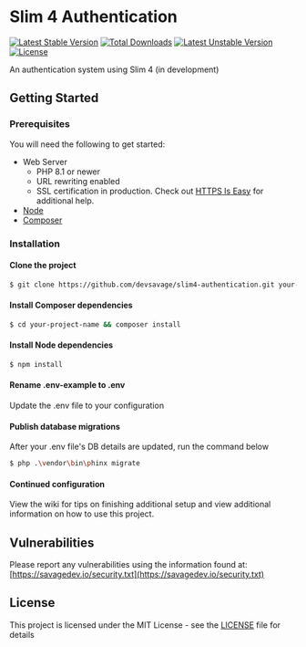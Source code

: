 
# Slim 4 Authentication
[![Latest Stable Version](https://poser.pugx.org/devsavage/slim4-authentication/v?format=flat-square)](https://packagist.org/packages/devsavage/slim4-authentication)
[![Total Downloads](https://poser.pugx.org/devsavage/slim4-authentication/downloads?format=flat-square)](https://packagist.org/packages/devsavage/slim4-authentication)
[![Latest Unstable Version](https://poser.pugx.org/devsavage/slim4-authentication/v/unstable?format=flat-square)](https://packagist.org/packages/devsavage/slim4-authentication)
[![License](https://poser.pugx.org/devsavage/slim4-authentication/license?format=flat-square)](https://packagist.org/packages/devsavage/slim4-authentication)

An authentication system using Slim 4 (in development)

## Getting Started
### Prerequisites
You will need the following to get started: 

* Web Server
	* PHP 8.1 or newer
	* URL rewriting enabled
	* SSL certification in production. Check out [HTTPS Is Easy](https://httpsiseasy.com/) for additional help. 
* [Node](https://nodejs.org/)
* [Composer](https://getcomposer.org/)

### Installation
#### Clone the project
```bash
$ git clone https://github.com/devsavage/slim4-authentication.git your-project-name
```
#### Install Composer dependencies
```bash
$ cd your-project-name && composer install
```
#### Install Node dependencies
```bash
$ npm install
```
#### Rename .env-example to .env
Update the .env file to your configuration

#### Publish database migrations
After your .env file's DB details are updated, run the command below
```bash
$ php .\vendor\bin\phinx migrate
```
#### Continued configuration
View the wiki for tips on finishing additional setup and view additional information on how to use this project.

## Vulnerabilities
Please report any vulnerabilities using the information found at: [https://savagedev.io/security.txt](https://savagedev.io/security.txt)

## License
This project is licensed under the MIT License - see the [LICENSE](LICENSE) file for details
